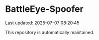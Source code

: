 # BattleEye-Spoofer

Last updated: 2025-07-07 08:20:45

This repository is automatically maintained.
